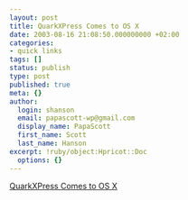 ```yaml
---
layout: post
title: QuarkXPress Comes to OS X
date: 2003-08-16 21:08:50.000000000 +02:00
categories:
- quick links
tags: []
status: publish
type: post
published: true
meta: {}
author:
  login: shanson
  email: papascott-wp@gmail.com
  display_name: PapaScott
  first_name: Scott
  last_name: Hanson
excerpt: !ruby/object:Hpricot::Doc
  options: {}
---
```

<p><a title="I would have killed for this 5 years ago. Now I neither use Quark nor Macs." href="http://www.macdevcenter.com/pub/a/mac/2003/08/12/quark6.htm">QuarkXPress Comes to OS X</a></p>
